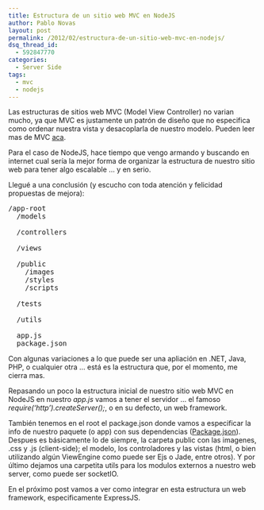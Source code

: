 ```yaml
---
title: Estructura de un sitio web MVC en NodeJS
author: Pablo Novas
layout: post
permalink: /2012/02/estructura-de-un-sitio-web-mvc-en-nodejs/
dsq_thread_id:
  - 592847770
categories:
  - Server Side
tags:
  - mvc
  - nodejs
---
```

Las estructuras de sitios web MVC (Model View Controller) no varian mucho, ya que MVC es justamente un patrón de diseño que no especifica como ordenar nuestra vista y desacoplarla de nuestro modelo. Pueden leer mas de MVC [aca][1].

Para el caso de NodeJS, hace tiempo que vengo armando y buscando en internet cual sería la mejor forma de organizar la estructura de nuestro sitio web para tener algo escalable &#8230; y en serio.

Llegué a una conclusión (y escucho con toda atención y felicidad propuestas de mejora):

<pre class="brush: cpp; title: ; notranslate" title="">/app-root
  /models

  /controllers

  /views

  /public
    /images
    /styles
    /scripts

  /tests

  /utils

  app.js
  package.json
</pre>

Con algunas variaciones a lo que puede ser una apliación en .NET, Java, PHP, o cualquier otra &#8230; está es la estructura que, por el momento, me cierra mas.

Repasando un poco la estructura inicial de nuestro sitio web MVC en NodeJS en nuestro *app.js* vamos a tener el servidor &#8230; el famoso *require(&#8216;http&#8217;).createServer();*, o en su defecto, un web framework.

También tenemos en el root el package.json donde vamos a especificar la info de nuestro paquete (o app) con sus dependencias ([Package.json][2]). Despues es básicamente lo de siempre, la carpeta public con las imagenes, .css y .js (client-side); el modelo, los controladores y las vistas (html, o bien utilizando algún ViewEngine como puede ser Ejs o Jade, entre otros). Y por último dejamos una carpetita utils para los modulos externos a nuestro web server, como puede ser socketIO.

En el próximo post vamos a ver como integrar en esta estructura un web framework, especificamente ExpressJS.

 [1]: http://es.wikipedia.org/wiki/Modelo_Vista_Controlador
 [2]: http://fernetjs.com/2011/12/la-era-del-package-json/ "La era del package.json"